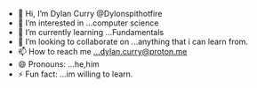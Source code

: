 - 👋 Hi, I’m Dylan Curry @Dylonspithotfire
- 👀 I’m interested in ...computer science   
- 🌱 I’m currently learning ...Fundamentals
- 💞️ I’m looking to collaborate on ...anything that i can learn from.
- 📫 How to reach me ...dylan.curry@proton.me
- 😄 Pronouns: ...he,him 
- ⚡ Fun fact: ...im willing to learn.

<!---
Dylonspithotfire/Dylonspithotfire is a ✨ special ✨ repository because its `README.md` (this file) appears on your GitHub profile.
You can click the Preview link to take a look at your changes.
--->
